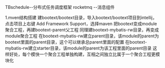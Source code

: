 TBschedule--分布式任务调度框架
rocketmq  --消息组件

1.mven结构搭建
    建bootext/bootext目录，导入bootext/bootext项目到intellij，点击项目上右键 Add Framework Support，选择maven
  把bootext变成module聚合工程，再建bootext-parent父工程
    同理建bootext-mybatis-rw目录，再变成module聚合工程
    在bootext-mybatis-rw建立parent目录，该module的parent为bootext里面的parent目录，这个可以继承总parent里面的配置
    在bootext-mybatis-rw建立starter目录，该module的parent为该工程里面的parent目录
  这样好处，每个模快一个聚合工程单独构建，互相之间独立比属于一个聚合工程更模块化
